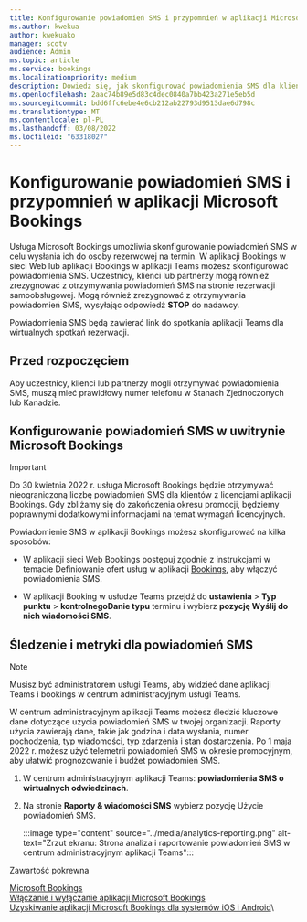 ```yaml
---
title: Konfigurowanie powiadomień SMS i przypomnień w aplikacji Microsoft Bookings
ms.author: kwekua
author: kwekuako
manager: scotv
audience: Admin
ms.topic: article
ms.service: bookings
ms.localizationpriority: medium
description: Dowiedz się, jak skonfigurować powiadomienia SMS dla klientów, klientów i partnerów w uwitrynie Microsoft Bookings.
ms.openlocfilehash: 2aac74b89e5d83c4dec0840a7bb423a271e5eb5d
ms.sourcegitcommit: bdd6ffc6ebe4e6cb212ab22793d9513dae6d798c
ms.translationtype: MT
ms.contentlocale: pl-PL
ms.lasthandoff: 03/08/2022
ms.locfileid: "63318027"
---
```

# <a name="configure-sms-text-notifications-and-reminders-in-microsoft-bookings"></a>Konfigurowanie powiadomień SMS i przypomnień w aplikacji Microsoft Bookings

Usługa Microsoft Bookings umożliwia skonfigurowanie powiadomień SMS w celu wysłania ich do osoby rezerwowej na termin. W aplikacji Bookings w sieci Web lub aplikacji Bookings w aplikacji Teams możesz skonfigurować powiadomienia SMS. Uczestnicy, klienci lub partnerzy mogą również zrezygnować z otrzymywania powiadomień SMS na stronie rezerwacji samoobsługowej. Mogą również zrezygnować z otrzymywania powiadomień SMS, wysyłając odpowiedź **STOP** do nadawcy.

Powiadomienia SMS będą zawierać link do spotkania aplikacji Teams dla wirtualnych spotkań rezerwacji.

## <a name="before-you-begin"></a>Przed rozpoczęciem

Aby uczestnicy, klienci lub partnerzy mogli otrzymywać powiadomienia SMS, muszą mieć prawidłowy numer telefonu w Stanach Zjednoczonych lub Kanadzie.

## <a name="configure-sms-notification-in-microsoft-bookings"></a>Konfigurowanie powiadomień SMS w uwitrynie Microsoft Bookings

> [!IMPORTANT]
> Do 30 kwietnia 2022 r. usługa Microsoft Bookings będzie otrzymywać nieograniczoną liczbę powiadomień SMS dla klientów z licencjami aplikacji Bookings. Gdy zbliżamy się do zakończenia okresu promocji, będziemy poprawnymi dodatkowymi informacjami na temat wymagań licencyjnych.

Powiadomienie SMS w aplikacji Bookings możesz skonfigurować na kilka sposobów:

- W aplikacji sieci Web Bookings postępuj zgodnie z instrukcjami w  temacie Definiowanie ofert usług w aplikacji [Bookings](define-service-offerings.md), aby włączyć powiadomienia SMS.

- W aplikacji Booking w usłudze Teams przejdź do **ustawienia** >  **Typ punktu** >  **kontrolnegoDanie typu** terminu i wybierz **pozycję Wyślij do nich wiadomości SMS**.

## <a name="tracking-and-metrics-for-sms-notifications"></a>Śledzenie i metryki dla powiadomień SMS

> [!NOTE]
> Musisz być administratorem usługi Teams, aby widzieć dane aplikacji Teams i bookings w centrum administracyjnym usługi Teams.

W centrum administracyjnym aplikacji Teams możesz śledzić kluczowe dane dotyczące użycia powiadomień SMS w twojej organizacji. Raporty użycia zawierają dane, takie jak godzina i data wysłania, numer pochodzenia, typ wiadomości, typ zdarzenia i stan dostarczenia. Po 1 maja 2022 r. możesz użyć telemetrii powiadomień SMS w okresie promocyjnym, aby ułatwić prognozowanie i budżet powiadomień SMS.

1. W centrum administracyjnym aplikacji Teams: **powiadomienia SMS o wirtualnych odwiedzinach**.

2. Na stronie **Raporty & wiadomości SMS** wybierz pozycję Użycie powiadomień SMS.

    :::image type="content" source="../media/analytics-reporting.png" alt-text="Zrzut ekranu: Strona analiza i raportowanie powiadomień SMS w centrum administracyjnym aplikacji Teams":::

Zawartość pokrewna

[Microsoft Bookings](bookings-overview.md)\
[Włączanie i wyłączanie aplikacji Microsoft Bookings](turn-bookings-on-or-off.md)\
[Uzyskiwanie aplikacji Microsoft Bookings dla systemów iOS i Android](get-bookings-app.md)\
